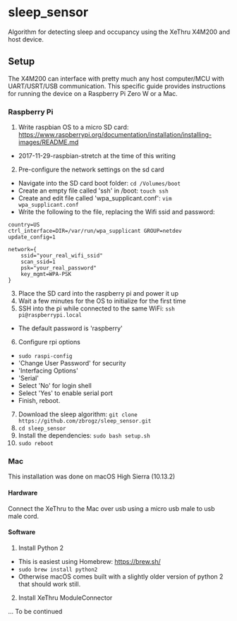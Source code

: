 # sleep_sensor
Algorithm for detecting sleep and occupancy using the XeThru X4M200 and host device.

## Setup
The X4M200 can interface with pretty much any host computer/MCU with UART/USRT/USB communication. This specific guide provides instructions for running the device on a Raspberry Pi Zero W or a Mac.

### Raspberry Pi
1. Write raspbian OS to a micro SD card: https://www.raspberrypi.org/documentation/installation/installing-images/README.md
  - 2017-11-29-raspbian-stretch at the time of this writing
2. Pre-configure the network settings on the sd card
  - Navigate into the SD card boot folder: `cd /Volumes/boot`
  - Create an empty file called 'ssh' in /boot: `touch ssh`
  - Create and edit file called 'wpa_supplicant.conf': `vim wpa_supplicant.conf`
  - Write the following to the file, replacing the Wifi ssid and password:
```
country=US
ctrl_interface=DIR=/var/run/wpa_supplicant GROUP=netdev
update_config=1

network={
    ssid="your_real_wifi_ssid"
    scan_ssid=1
    psk="your_real_password"
    key_mgmt=WPA-PSK
}
```
3. Place the SD card into the raspberry pi and power it up
4. Wait a few minutes for the OS to initialize for the first time
5. SSH into the pi while connected to the same WiFi: `ssh pi@raspberrypi.local`
  - The default password is 'raspberry'
6. Configure rpi options
  - `sudo raspi-config`
  - 'Change User Password' for security
  - 'Interfacing Options'
  - 'Serial'
  - Select 'No' for login shell
  - Select 'Yes' to enable serial port
  - Finish, reboot.
7.  Download the sleep algorithm: `git clone https://github.com/zbrogz/sleep_sensor.git`
8. `cd sleep_sensor`
9. Install the dependencies: `sudo bash setup.sh`
10. `sudo reboot`



### Mac
This installation was done on macOS High Sierra (10.13.2)
#### Hardware
Connect the XeThru to the Mac over usb using a micro usb male to usb male cord.
#### Software

1. Install Python 2
  - This is easiest using Homebrew: https://brew.sh/
  - `sudo brew install python2`
  - Otherwise macOS comes built with a slightly older version of python 2 that should work still.
2. Install XeThru ModuleConnector

... To be continued
